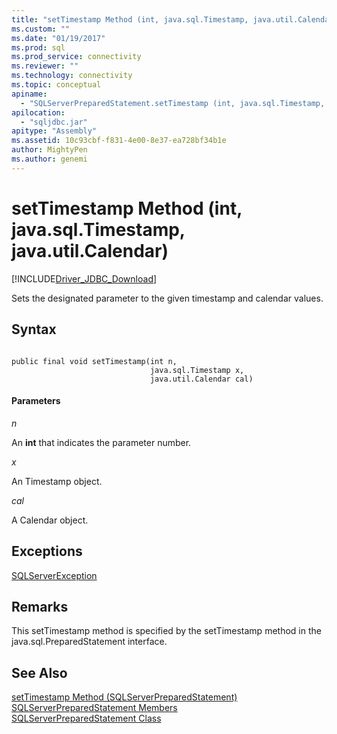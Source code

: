 ```yaml
---
title: "setTimestamp Method (int, java.sql.Timestamp, java.util.Calendar) | Microsoft Docs"
ms.custom: ""
ms.date: "01/19/2017"
ms.prod: sql
ms.prod_service: connectivity
ms.reviewer: ""
ms.technology: connectivity
ms.topic: conceptual
apiname: 
  - "SQLServerPreparedStatement.setTimestamp (int, java.sql.Timestamp, java.util.Calendar))"
apilocation: 
  - "sqljdbc.jar"
apitype: "Assembly"
ms.assetid: 10c93cbf-f831-4e00-8e37-ea728bf34b1e
author: MightyPen
ms.author: genemi
---
```

# setTimestamp Method (int, java.sql.Timestamp, java.util.Calendar)
[!INCLUDE[Driver_JDBC_Download](../../../includes/driver_jdbc_download.md)]

  Sets the designated parameter to the given timestamp and calendar values.  
  
## Syntax  
  
```  
  
public final void setTimestamp(int n,  
                               java.sql.Timestamp x,  
                               java.util.Calendar cal)  
```  
  
#### Parameters  
 *n*  
  
 An **int** that indicates the parameter number.  
  
 *x*  
  
 An Timestamp object.  
  
 *cal*  
  
 A Calendar object.  
  
## Exceptions  
 [SQLServerException](../../../connect/jdbc/reference/sqlserverexception-class.md)  
  
## Remarks  
 This setTimestamp method is specified by the setTimestamp method in the java.sql.PreparedStatement interface.  
  
## See Also  
 [setTimestamp Method &#40;SQLServerPreparedStatement&#41;](../../../connect/jdbc/reference/settimestamp-method-sqlserverpreparedstatement.md)   
 [SQLServerPreparedStatement Members](../../../connect/jdbc/reference/sqlserverpreparedstatement-members.md)   
 [SQLServerPreparedStatement Class](../../../connect/jdbc/reference/sqlserverpreparedstatement-class.md)  
  
  
